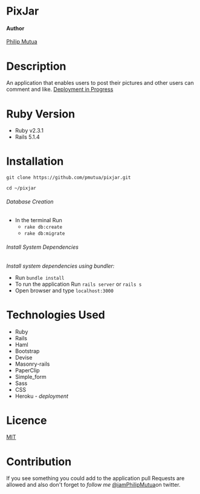 # PixJar

#### Author
[Philip Mutua](philipmutua.netlify.com)

# Description 
An application that enables users to post their pictures and other users can comment and like.
[Deployment in Progress ](philipmutua.netlify.com)

# Ruby Version

* Ruby v2.3.1
* Rails 5.1.4

# Installation

`git clone https://github.com/pmutua/pixjar.git`

`cd ~/pixjar`

###### Database Creation 
* In the terminal Run 
	+ `rake db:create`
    + `rake db:migrate`

###### Install System Dependencies 
_Install system dependencies using bundler:_

* Run `bundle install`
* To run the application Run `rails server` or `rails s`
* Open browser and type `localhost:3000` 

# Technologies Used
* Ruby 
* Rails 
* Haml
* Bootstrap
* Devise 
* Masonry-rails
* PaperClip
* Simple_form
* Sass
* CSS
* Heroku - _deployment_ 

# Licence
[MIT](./LICENCE)

# Contribution
If you see something you could add to the application pull Requests are allowed and also don't forget to _follow me_
[@iamPhilipMutua](https:twitter.com/iamPhilipMutua)on twitter.